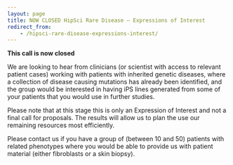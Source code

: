 ```yaml
---
layout: page
title: NOW CLOSED HipSci Rare Disease – Expressions of Interest
redirect_from:
    - /hipsci-rare-disease-expressions-interest/
---
```


**This call is now closed**

We are looking to hear from clinicians (or scientist with access to relevant
patient cases) working with patients with inherited genetic diseases, where a
collection of disease causing mutations has already been identified, and the
group would be interested in having iPS lines generated from some of your
patients that you would use in further studies.

Please note that at this stage this is only an Expression of Interest and not a
final call for proposals. The results will allow us to plan the use our
remaining resources most efficiently.

Please contact us if you have a group of (between 10 and 50) patients with
related phenotypes where you would be able to provide us with patient material
(either fibroblasts or a skin biopsy).
